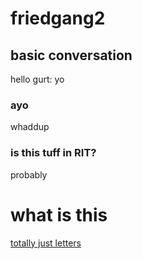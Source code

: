 # friedgang2
## basic conversation
hello
gurt: yo
### ayo
whaddup
### is this tuff in RIT?
probably
# what is this
[totally just letters](https://www.example.com)
